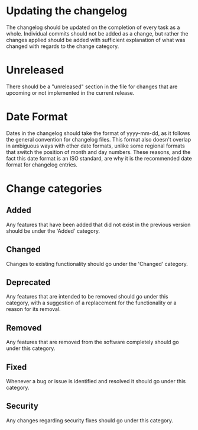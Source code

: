 # Updating the changelog

The changelog should be updated on the completion of every task as a whole. Individual
commits should not be added as a change, but rather the changes applied should be added with
sufficient explanation of what was changed with regards to the change category.

# Unreleased
There should be a "unreleased" section in the file for changes that are upcoming or not implemented in the current release.

# Date Format
Dates in the changelog should take the format of yyyy-mm-dd,
as it follows the general convention for changelog files. This format also doesn't overlap in 
ambiguous ways with other date formats, unlike some regional formats that switch the position of
month and day numbers. These reasons, and the fact this date format is an ISO standard, are why
it is the recommended date format for changelog entries.

# Change categories

## Added
Any features that have been added that did not exist in the previous version should be under
the 'Added' category.

## Changed
Changes to existing functionality should go under the 'Changed' category.

## Deprecated
Any features that are intended to be removed should go under this category, with a suggestion
of a replacement for the functionality or a reason for its removal.

## Removed
Any features that are removed from the software completely should go under this category.

## Fixed
Whenever a bug or issue is identified and resolved it should go under this category.

## Security
Any changes regarding security fixes should go under this category.

